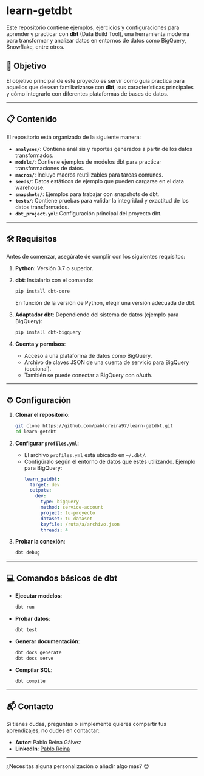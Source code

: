 # learn-getdbt

Este repositorio contiene ejemplos, ejercicios y configuraciones para aprender y practicar con **dbt** (Data Build Tool), una herramienta moderna para transformar y analizar datos en entornos de datos como BigQuery, Snowflake, entre otros.

## 🚀 Objetivo

El objetivo principal de este proyecto es servir como guía práctica para aquellos que desean familiarizarse con **dbt**, sus características principales y cómo integrarlo con diferentes plataformas de bases de datos.

---

## 📋 Contenido

El repositorio está organizado de la siguiente manera:

- **`analyses/`**: Contiene análisis y reportes generados a partir de los datos transformados.
- **`models/`**: Contiene ejemplos de modelos dbt para practicar transformaciones de datos.
- **`macros/`**: Incluye macros reutilizables para tareas comunes.
- **`seeds/`**: Datos estáticos de ejemplo que pueden cargarse en el data warehouse.
- **`snapshots/`**: Ejemplos para trabajar con snapshots de dbt.
- **`tests/`**: Contiene pruebas para validar la integridad y exactitud de los datos transformados.
- **`dbt_project.yml`**: Configuración principal del proyecto dbt.

---

## 🛠️ Requisitos

Antes de comenzar, asegúrate de cumplir con los siguientes requisitos:

1. **Python**: Versión 3.7 o superior.
2. **dbt**: Instalarlo con el comando:
   ```bash
   pip install dbt-core
   ```
   En función de la versión de Python, elegir una versión adecuada de dbt.

3. **Adaptador dbt**: Dependiendo del sistema de datos (ejemplo para BigQuery):
   ```bash
   pip install dbt-bigquery
   ```
4. **Cuenta y permisos**:
   - Acceso a una plataforma de datos como BigQuery.
   - Archivo de claves JSON de una cuenta de servicio para BigQuery (opcional).
   - También se puede conectar a BigQuery con oAuth.

---

## ⚙️ Configuración

1. **Clonar el repositorio**:
   ```bash
   git clone https://github.com/pabloreina97/learn-getdbt.git
   cd learn-getdbt
   ```

2. **Configurar `profiles.yml`**:
   - El archivo `profiles.yml` está ubicado en `~/.dbt/`.
   - Configúralo según el entorno de datos que estés utilizando. Ejemplo para BigQuery:
     ```yaml
     learn_getdbt:
       target: dev
       outputs:
         dev:
           type: bigquery
           method: service-account
           project: tu-proyecto
           dataset: tu-dataset
           keyfile: /ruta/a/archivo.json
           threads: 4
     ```

3. **Probar la conexión**:
   ```bash
   dbt debug
   ```

---

## 💻 Comandos básicos de dbt

- **Ejecutar modelos**:
  ```bash
  dbt run
  ```

- **Probar datos**:
  ```bash
  dbt test
  ```

- **Generar documentación**:
  ```bash
  dbt docs generate
  dbt docs serve
  ```

- **Compilar SQL**:
  ```bash
  dbt compile
  ```

---


## 📬 Contacto

Si tienes dudas, preguntas o simplemente quieres compartir tus aprendizajes, no dudes en contactar:

- **Autor**: Pablo Reina Gálvez
- **LinkedIn**: [Pablo Reina](https://www.linkedin.com/in/preina)

---

¿Necesitas alguna personalización o añadir algo más? 😊
